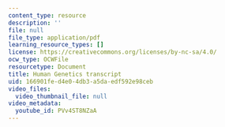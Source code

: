 ```yaml
---
content_type: resource
description: ''
file: null
file_type: application/pdf
learning_resource_types: []
license: https://creativecommons.org/licenses/by-nc-sa/4.0/
ocw_type: OCWFile
resourcetype: Document
title: Human Genetics transcript
uid: 166901fe-d4e0-4db3-a5da-edf592e98ceb
video_files:
  video_thumbnail_file: null
video_metadata:
  youtube_id: PVv4ST8NZaA
---
```

